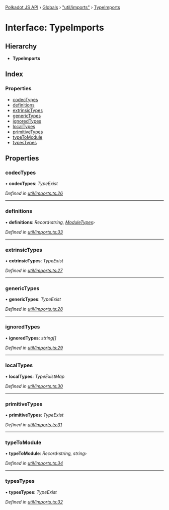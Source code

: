 [Polkadot JS API](../README.md) › [Globals](../globals.md) › ["util/imports"](../modules/_util_imports_.md) › [TypeImports](_util_imports_.typeimports.md)

# Interface: TypeImports

## Hierarchy

* **TypeImports**

## Index

### Properties

* [codecTypes](_util_imports_.typeimports.md#codectypes)
* [definitions](_util_imports_.typeimports.md#definitions)
* [extrinsicTypes](_util_imports_.typeimports.md#extrinsictypes)
* [genericTypes](_util_imports_.typeimports.md#generictypes)
* [ignoredTypes](_util_imports_.typeimports.md#ignoredtypes)
* [localTypes](_util_imports_.typeimports.md#localtypes)
* [primitiveTypes](_util_imports_.typeimports.md#primitivetypes)
* [typeToModule](_util_imports_.typeimports.md#typetomodule)
* [typesTypes](_util_imports_.typeimports.md#typestypes)

## Properties

###  codecTypes

• **codecTypes**: *TypeExist*

*Defined in [util/imports.ts:26](https://github.com/polkadot-js/api/blob/e8b127e177/packages/typegen/src/util/imports.ts#L26)*

___

###  definitions

• **definitions**: *Record‹string, [ModuleTypes](_util_imports_.moduletypes.md)›*

*Defined in [util/imports.ts:33](https://github.com/polkadot-js/api/blob/e8b127e177/packages/typegen/src/util/imports.ts#L33)*

___

###  extrinsicTypes

• **extrinsicTypes**: *TypeExist*

*Defined in [util/imports.ts:27](https://github.com/polkadot-js/api/blob/e8b127e177/packages/typegen/src/util/imports.ts#L27)*

___

###  genericTypes

• **genericTypes**: *TypeExist*

*Defined in [util/imports.ts:28](https://github.com/polkadot-js/api/blob/e8b127e177/packages/typegen/src/util/imports.ts#L28)*

___

###  ignoredTypes

• **ignoredTypes**: *string[]*

*Defined in [util/imports.ts:29](https://github.com/polkadot-js/api/blob/e8b127e177/packages/typegen/src/util/imports.ts#L29)*

___

###  localTypes

• **localTypes**: *TypeExistMap*

*Defined in [util/imports.ts:30](https://github.com/polkadot-js/api/blob/e8b127e177/packages/typegen/src/util/imports.ts#L30)*

___

###  primitiveTypes

• **primitiveTypes**: *TypeExist*

*Defined in [util/imports.ts:31](https://github.com/polkadot-js/api/blob/e8b127e177/packages/typegen/src/util/imports.ts#L31)*

___

###  typeToModule

• **typeToModule**: *Record‹string, string›*

*Defined in [util/imports.ts:34](https://github.com/polkadot-js/api/blob/e8b127e177/packages/typegen/src/util/imports.ts#L34)*

___

###  typesTypes

• **typesTypes**: *TypeExist*

*Defined in [util/imports.ts:32](https://github.com/polkadot-js/api/blob/e8b127e177/packages/typegen/src/util/imports.ts#L32)*
